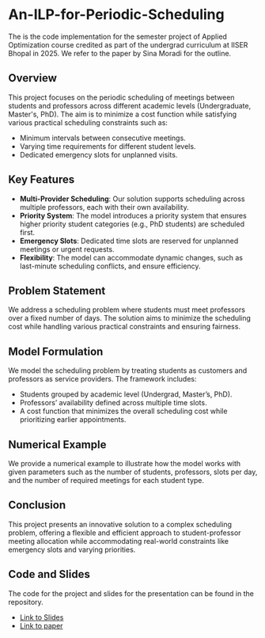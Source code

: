 # An-ILP-for-Periodic-Scheduling
The is the code implementation for the semester project of Applied Optimization course credited as part of the undergrad curriculum at IISER Bhopal in 2025. We refer to the paper by Sina Moradi for the outline.

## Overview
This project focuses on the periodic scheduling of meetings between students and professors across different academic levels (Undergraduate, Master's, PhD). The aim is to minimize a cost function while satisfying various practical scheduling constraints such as:

- Minimum intervals between consecutive meetings.
- Varying time requirements for different student levels.
- Dedicated emergency slots for unplanned visits.

## Key Features
- **Multi-Provider Scheduling**: Our solution supports scheduling across multiple professors, each with their own availability.
- **Priority System**: The model introduces a priority system that ensures higher priority student categories (e.g., PhD students) are scheduled first.
- **Emergency Slots**: Dedicated time slots are reserved for unplanned meetings or urgent requests.
- **Flexibility**: The model can accommodate dynamic changes, such as last-minute scheduling conflicts, and ensure efficiency.

## Problem Statement
We address a scheduling problem where students must meet professors over a fixed number of days. The solution aims to minimize the scheduling cost while handling various practical constraints and ensuring fairness.

## Model Formulation
We model the scheduling problem by treating students as customers and professors as service providers. The framework includes:
- Students grouped by academic level (Undergrad, Master’s, PhD).
- Professors’ availability defined across multiple time slots.
- A cost function that minimizes the overall scheduling cost while prioritizing earlier appointments.

## Numerical Example
We provide a numerical example to illustrate how the model works with given parameters such as the number of students, professors, slots per day, and the number of required meetings for each student type.

## Conclusion
This project presents an innovative solution to a complex scheduling problem, offering a flexible and efficient approach to student-professor meeting allocation while accommodating real-world constraints like emergency slots and varying priorities.

## Code and Slides
The code for the project and slides for the presentation can be found in the repository.

- [Link to Slides](./path/to/slides)
- [Link to paper](https://arxiv.org/abs/2412.11941)
